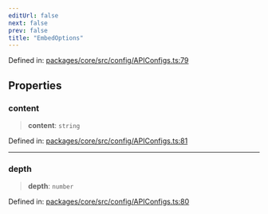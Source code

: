 ```yaml
---
editUrl: false
next: false
prev: false
title: "EmbedOptions"
---
```


Defined in: [packages/core/src/config/APIConfigs.ts:79](https://github.com/mProjectsCode/obsidian-meta-bind-plugin/blob/6e87907d27dd07b6437b63c980b11d2bfef62599/packages/core/src/config/APIConfigs.ts#L79)

## Properties

### content

> **content**: `string`

Defined in: [packages/core/src/config/APIConfigs.ts:81](https://github.com/mProjectsCode/obsidian-meta-bind-plugin/blob/6e87907d27dd07b6437b63c980b11d2bfef62599/packages/core/src/config/APIConfigs.ts#L81)

***

### depth

> **depth**: `number`

Defined in: [packages/core/src/config/APIConfigs.ts:80](https://github.com/mProjectsCode/obsidian-meta-bind-plugin/blob/6e87907d27dd07b6437b63c980b11d2bfef62599/packages/core/src/config/APIConfigs.ts#L80)
